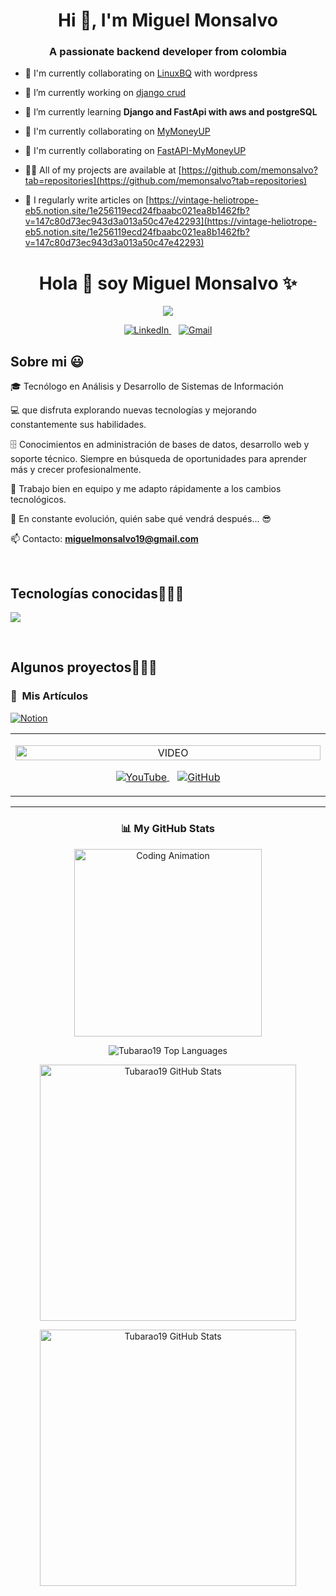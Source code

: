 <h1 align="center">Hi 👋, I'm Miguel Monsalvo</h1>
<h3 align="center">A passionate backend developer from colombia</h3>

- 🤝 I'm currently collaborating on [LinuxBQ](https://linuxbq.org/) with wordpress

- 🔭 I’m currently working on [django crud](https://github.com/memonsalvo/crud-dj.git)

- 🌱 I’m currently learning **Django and FastApi with aws and postgreSQL**

- 👯 I'm currently collaborating on [MyMoneyUP](https://github.com/esgaelramos/MyMoneyUP)

- 🤝 I'm currently collaborating on [FastAPI-MyMoneyUP](https://github.com/esgaelramos/FastAPI-MyMoneyUP.git)

- 👨‍💻 All of my projects are available at [https://github.com/memonsalvo?tab=repositories](https://github.com/memonsalvo?tab=repositories)

- 📝 I regularly write articles on [https://vintage-heliotrope-eb5.notion.site/1e256119ecd24fbaabc021ea8b1462fb?v=147c80d73ec943d3a013a50c47e42293](https://vintage-heliotrope-eb5.notion.site/1e256119ecd24fbaabc021ea8b1462fb?v=147c80d73ec943d3a013a50c47e42293)




<!--Inicio de edicion del formato-->
<h1 align="center">Hola 👋  soy Miguel Monsalvo ✨ </h1> 
<p align="center">
  <a href="https://github.com/DenverCoder1/readme-typing-svg">
    <img src="https://readme-typing-svg.herokuapp.com?font=Time+New+Roman&color=%23C8BE25&size=25&center=true&vCenter=true&width=600&height=100&lines=TECNOLOGO+EN+SISTEMAS;Estudiante+en+Ciberseguridad;Always+learning+new+things">
  </a>
</p>

<p align="center">
  <a href="https://www.linkedin.com/in/miguel-monsalvo-manjarres-307152175/" target="_blank">
    <img src="https://img.shields.io/badge/LinkedIn-0077B5?style=for-the-badge&logo=linkedin&logoColor=white" alt="LinkedIn">
  </a>
  &nbsp;&nbsp;
  <a href="mailto:miguelmonsalvo19@gmail.com" target="_blank">
    <img src="https://img.shields.io/badge/Gmail-D14836?style=for-the-badge&logo=gmail&logoColor=white" alt="Gmail">
  </a>
</p>

<h2>Sobre mi 😃</h2>
<!--Intro start-->

<p align="left">
🎓 Tecnólogo en Análisis y Desarrollo de Sistemas de Información 

💻 que disfruta explorando nuevas tecnologías y mejorando constantemente sus habilidades.

🗄️ Conocimientos en administración de bases de datos, desarrollo web y soporte técnico. Siempre en búsqueda de oportunidades para aprender más y crecer profesionalmente.

🤝 Trabajo bien en equipo y me adapto rápidamente a los cambios tecnológicos.

🚀 En constante evolución, quién sabe qué vendrá después... 😎

📫 Contacto: **miguelmonsalvo19@gmail.com**
<!--Intro end-->
  </p>
<br>

<h2 >Tecnologías conocidas👨🏻‍💻</h2>
<!--tech stack icons-->
<p align="left">
  <a href="https://skillicons.dev">
    <img src="https://skillicons.dev/icons?i=py,fastapi,php,wordpress,css,html,js,mysql,postgres,git,github,docker,vscode,bash,linux,notion&perline=12" />
  </a>
</p>
<br>
<!-------------------------->
<div id="proyectos">
<h2 >Algunos proyectos👨🏻‍💻</h2>
 
### 📜 &nbsp;Mis Artículos


<p align="left">
  <a href="https://vintage-heliotrope-eb5.notion.site/1e256119ecd24fbaabc021ea8b1462fb?v=147c80d73ec943d3a013a50c47e42293" target="_blank">
    <img src="https://img.shields.io/badge/Notion-000000?style=for-the-badge&logo=notion&logoColor=white" alt="Notion" />
  </a>
</p>


<table align="center">
<tr border="none">
  <td width="25%" align="center">
    <p align="center">
     <a href="https://youtu.be/rISmdhlhOPM" title="Go to Source">
        <img align="center" width="100%" src="https://raw.githubusercontent.com/unsimpledev/unsimpledev/main/assets/smsgateway.webp" alt="VIDEO" />
     </a>
    </p>
    <p align="center">
      <a href="https://youtu.be/rISmdhlhOPM" target="_blank">
        <img align="center" src="https://img.shields.io/badge/YouTube-FF0000?style=for-the-badge&logo=youtube&logoColor=white" alt="YouTube" />
      </a>
      &nbsp;&nbsp;
      <a href="https://github.com/unsimpledev/ProyectoSMSGateway" target="_blank">
        <img align="center" src="https://img.shields.io/badge/GitHub-100000?style=for-the-badge&logo=github&logoColor=white" alt="GitHub" />
      </a>
    </p>       
  </td>
</tr>
</table>

---

<h3 align="center">📊 My GitHub Stats</h3>

<p align="center">
  <img align="center" width="300" src="https://cdn.dribbble.com/users/1277312/screenshots/14733298/media/39b1045e593737587dd60e42c8422d1f.gif" alt="Coding Animation" />
</p>

<p align="center">
  <img src="https://github-readme-stats.vercel.app/api/top-langs?username=Tubarao19&show_icons=true&locale=en&layout=compact&theme=chartreuse-dark" alt="Tubarao19 Top Languages" />
</p>

<p align="center">
  <img src="https://github-readme-stats.vercel.app/api?username=Tubarao19&show_icons=true&locale=en&theme=chartreuse-dark" alt="Tubarao19 GitHub Stats" width="410" />
</p>


<p align="center">
  <img src="https://github-readme-stats.vercel.app/api/top-langs/?username=Tubarao19&show_icons=true&locale=en&theme=chartreuse-dark" alt="Tubarao19 GitHub Stats" width="410" />
</p>
